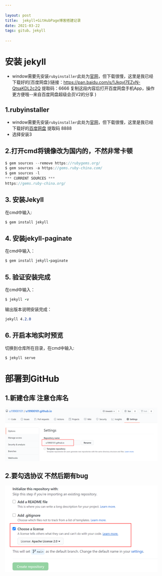 ```yaml
---

layout: post 
title:  jekyll+GitHubPage博客搭建记录
date: 2021-03-22 
tags: gitub，jekyll

---
```


# 安装 jekyll

- window需要先安装`rubyinstaller`此处为[官网](https://rubyinstaller.org/downloads/)，但下载很慢，这里是我已经下载好的[百度网盘](链接：https://pan.baidu.com/s/1Jkqyl7EZvN-QtsaKDL2c2Q 
  提取码：6666 
  复制这段内容后打开百度网盘手机App，操作更方便哦--来自百度网盘超级会员V2的分享 )
## 1.rubyinstaller

- window需要先安装`rubyinstaller`此处为[官网](https://rubyinstaller.org/downloads/)，但下载很慢，这里是我已经下载好的[百度网盘](https://pan.baidu.com/s/1V950shxdBMJwM5EBElYfsw ) 提取码 8888
- 选择安装3

## 2.打开cmd将镜像改为国内的，不然非常卡顿

```java
$ gem sources --remove https://rubygems.org/
$ gem sources -a https://gems.ruby-china.com/
$ gem sources -l
*** CURRENT SOURCES ***
https://gems.ruby-china.org/
```

## 3. 安装Jekyll

在cmd中输入:

```ruby
$ gem install jekyll
```

## 4. 安装jekyll-paginate

在cmd中输入：

```ruby
$ gem install jekyll-paginate
```

## 5. 验证安装完成

在cmd中输入：

```ruby
$ jekyll -v
```

输出版本说明安装完成：

```css
jekyll 4.2.0
```

## 6. 开启本地实时预览

切换到仓库所在目录，在cmd中输入:

```ruby
$ jekyll serve
```



# 部署到GitHub

##  1.新建仓库 注意仓库名

![仓库的命名](../blogimg/2021-03/1616371912(1).jpg)



## 2.要勾选协议 不然后期有bug

![](../blogimg/2021-03/snipaste_20210322_083127.png)
